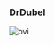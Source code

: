 ### DrDubel

<img src="https://github-readme-stats.vercel.app/api/top-langs?username=drdubel&show_icons=true&locale=en&theme=chartreuse-dark&langs_count=20" alt="ovi" />
